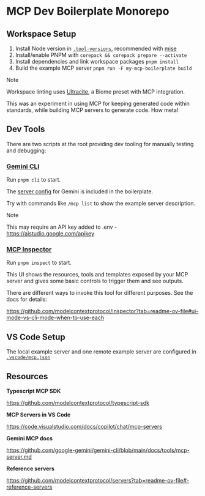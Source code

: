 # MCP Dev Boilerplate Monorepo

## Workspace Setup

1. Install Node version in [`.tool-versions`](./.tool-versions), recommended with
   [mise](https://mise.jdx.dev/)
2. Install/enable PNPM with `corepack && corepack prepare --activate`
3. Install dependencies and link workspace packages `pnpm install`
4. Build the example MCP server `pnpm run -F my-mcp-boilerplate build`

> [!NOTE]
> Workspace linting uses [Ultracite](https://ultracite.ai), a Biome preset with MCP integration.
>
> This was an experiment in using MCP for keeping generated code within standards, while building
> MCP servers to generate code. How meta!

## Dev Tools

There are two scripts at the root providing dev tooling for manually testing and debugging:

### [Gemini CLI](https://github.com/google-gemini/gemini-cli)

Run `pnpm cli` to start.

The [server config](./.gemini/settings.json) for Gemini is included in the boilerplate.

Try with commands like `/mcp list` to show the example server description.

> [!NOTE]
>
> This may require an API key added to .env - https://aistudio.google.com/apikey

### [MCP Inspector](https://github.com/modelcontextprotocol/inspector)

Run `pnpm inspect` to start.

This UI shows the resources, tools and templates exposed by your MCP server and gives some basic
controls to trigger them and see outputs.

There are different ways to invoke this tool for different purposes. See the docs for details:

https://github.com/modelcontextprotocol/inspector?tab=readme-ov-file#ui-mode-vs-cli-mode-when-to-use-each

## VS Code Setup

The local example server and one remote example server are configured in
[`.vscode/mcp.json`](./.vscode/mcp.json)

## Resources

**Typescript MCP SDK**

https://github.com/modelcontextprotocol/typescript-sdk

**MCP Servers in VS Code**

https://code.visualstudio.com/docs/copilot/chat/mcp-servers

**Gemini MCP docs**

https://github.com/google-gemini/gemini-cli/blob/main/docs/tools/mcp-server.md

**Reference servers**

https://github.com/modelcontextprotocol/servers?tab=readme-ov-file#-reference-servers
